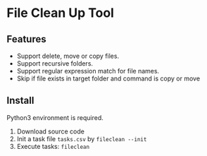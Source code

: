 ﻿# File Clean Up Tool

## Features

- Support delete, move or copy files.
- Support recursive folders.
- Support regular expression match for file names.
- Skip if file exists in target folder and command is copy or move

## Install
Python3 environment is required.

1. Download source code
2. Init a task file `tasks.csv` by `fileclean --init`
3. Execute tasks: `fileclean`
